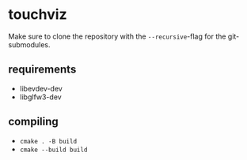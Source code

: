 # touchviz
Make sure to clone the repository with the `--recursive`-flag for the git-submodules.

## requirements
- libevdev-dev
- libglfw3-dev

## compiling
- `cmake . -B build`
- `cmake --build build`
